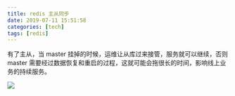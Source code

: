 ```yaml
---
title: redis 主从同步
date: 2019-07-11 15:51:58
categories: [tech]
tags: [redis]
---
```


有了主从，当 master 挂掉的时候，运维让从库过来接管，服务就可以继续，否则 master 需要经过数据恢复和重启的过程，这就可能会拖很长的时间，影响线上业务的持续服务。
<escape><!-- more --></escape>

![](/images/redis-master-slave/overview.png)